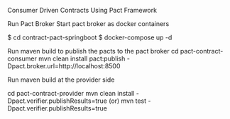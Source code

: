 
Consumer Driven Contracts Using Pact Framework



Run Pact Broker
Start pact broker as docker containers


$ cd contract-pact-springboot
$ docker-compose up -d



Run maven build to publish the pacts to the pact broker
cd pact-contract-consumer
mvn clean install pact:publish -Dpact.broker.url=http://localhost:8500




Run maven build at the provider side



cd pact-contract-provider
mvn clean install  -Dpact.verifier.publishResults=true
(or)
mvn test -Dpact.verifier.publishResults=true
